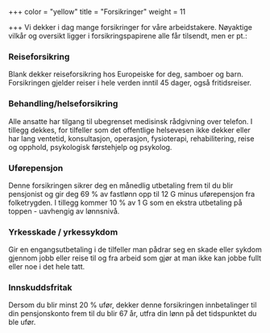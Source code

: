 +++
color = "yellow"
title = "Forsikringer"
weight = 11

+++
Vi dekker i dag mange forsikringer for våre arbeidstakere. Nøyaktige vilkår og oversikt ligger i forsikringspapirene alle får tilsendt, men er pt.:

### Reiseforsikring
Blank dekker reiseforsikring hos Europeiske for deg, samboer og barn. Forsikringen gjelder reiser i hele verden inntil 45 dager, også fritidsreiser.

### Behandling/helseforsikring
Alle ansatte har tilgang til ubegrenset medisinsk rådgivning over telefon. I tillegg dekkes, for tilfeller som det offentlige helsevesen ikke dekker eller har lang ventetid, konsultasjon, operasjon, fysioterapi, rehabilitering, reise og opphold, psykologisk førstehjelp og psykolog.

### Uførepensjon
Denne forsikringen sikrer deg en månedlig utbetaling frem til du blir pensjonist og gir deg 69 % av fastlønn opp til 12 G minus uførepensjon fra folketrygden. I tillegg kommer 10 % av 1 G som en ekstra utbetaling på toppen - uavhengig av lønnsnivå.

### Yrkesskade / yrkessykdom
Gir en engangsutbetaling i de tilfeller man pådrar seg en skade eller sykdom gjennom jobb eller reise til og fra arbeid som gjør at man ikke kan jobbe fullt eller noe i det hele tatt.

### Innskuddsfritak
Dersom du blir minst 20 % ufør, dekker denne forsikringen innbetalinger til din pensjonskonto frem til du blir 67 år, utfra din lønn på det tidspunktet du ble ufør.
